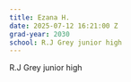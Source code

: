 ```yaml
---
title: Ezana H.
date: 2025-07-12 16:21:00 Z
grad-year: 2030
school: R.J Grey junior high
---
```


R.J Grey junior high